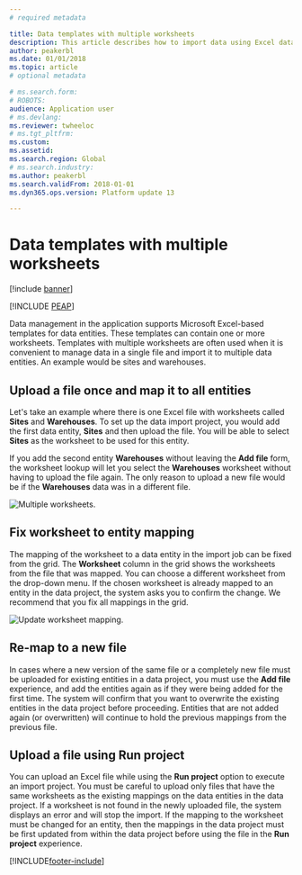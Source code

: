```yaml
---
# required metadata

title: Data templates with multiple worksheets
description: This article describes how to import data using Excel data entity templates into finance and operations.
author: peakerbl
ms.date: 01/01/2018
ms.topic: article
# optional metadata

# ms.search.form: 
# ROBOTS: 
audience: Application user
# ms.devlang: 
ms.reviewer: twheeloc
# ms.tgt_pltfrm: 
ms.custom: 
ms.assetid: 
ms.search.region: Global
# ms.search.industry: 
ms.author: peakerbl
ms.search.validFrom: 2018-01-01
ms.dyn365.ops.version: Platform update 13

---
```


# Data templates with multiple worksheets

[!include [banner](../../../finance/includes/banner.md)]


[!INCLUDE [PEAP](../../../includes/peap-3.md)]

Data management in the application supports Microsoft Excel-based templates for data entities. These templates can contain one or more worksheets. Templates with multiple worksheets are often used when it is convenient to manage data in a single file and import it to multiple data entities. An example would be sites and warehouses.

## Upload a file once and map it to all entities
Let's take an example where there is one Excel file with worksheets called **Sites** and **Warehouses**. To set up the data import project, you would add the first data entity, **Sites** and then upload the file. You will be able to select **Sites** as the worksheet to be used for this entity.

If you add the second entity **Warehouses** without leaving the **Add file** form, the worksheet lookup will let you select the **Warehouses** worksheet without having to upload the file again. The only reason to upload a new file would be if the **Warehouses** data was in a different file.

![Multiple worksheets.](../../dev-itpro/data-entities/media/AddFileMultipleWorkSheets.png)

## Fix worksheet to entity mapping

The mapping of the worksheet to a data entity in the import job can be fixed from the grid. The **Worksheet** column in the grid shows the worksheets from the file that was mapped. You can choose a different worksheet from the drop-down menu. If the chosen worksheet is already mapped to an entity in the data project, the system asks you to confirm the change. We recommend that you fix all mappings in the grid.

![Update worksheet mapping.](../../dev-itpro/data-entities/media/UpdateMappings.png)

## Re-map to a new file

In cases where a new version of the same file or a completely new file must be uploaded for existing entities in a data project, you must use the **Add file** experience, and add the entities again as if they were being added for the first time. The system will confirm that you want to overwrite the existing entities in the data project before proceeding. Entities that are not added again (or overwritten) will continue to hold the previous mappings from the previous file.

## Upload a file using Run project

You can upload an Excel file while using the **Run project** option to execute an import project. You must be careful to upload only files that have the same worksheets as the existing mappings on the data entities in the data project. If a worksheet is not found in the newly uploaded file, the system displays an error and will stop the import. If the mapping to the worksheet must be changed for an entity, then the mappings in the data project must be first updated from within the data project before using the file in the **Run project** experience.


[!INCLUDE[footer-include](../../../includes/footer-banner.md)]

